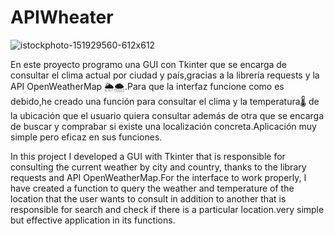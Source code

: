 # APIWheater

![istockphoto-151929560-612x612](https://github.com/user-attachments/assets/931adbc7-e45b-445e-889e-9f441e8cb635)


En este proyecto programo una GUI con Tkinter que se encarga de consultar el clima actual por ciudad y país,gracias a la librería requests y la API OpenWeatherMap 🌦🌨.Para que la interfaz funcione como es debido,he creado una función para consultar el clima y la temperatura🌡 de la ubicación que el usuario quiera consultar además de otra que se encarga de buscar y comprabar si existe una localización concreta.Aplicación muy simple pero eficaz en sus funciones. 

In this project I developed a GUI with Tkinter that is responsible for consulting the current weather by city and country, thanks to the library requests and API OpenWeatherMap.For the interface to work properly, I have created a function to query the weather and temperature of the location that the user wants to consult in addition to another that is responsible for search and check if there is a particular location.very simple but effective application in its functions.
